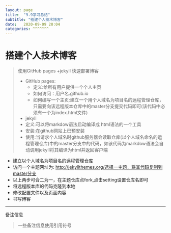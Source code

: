 ```yaml
---
layout: page
title:  "9.9学习总结"
subtitle: "搭建个人技术博客"
date:   2020-09-09 20:04 
categories: ^^^^^^^
---
```


# 搭建个人技术博客
> 使用GitHub pages +jekyll 快速部署博客
> - GitHub pages:
>      - 定义:给所有用户提供一个个人主页
>      - 如何访问：用户名.github.io
>      - 如何编写一个主页:建立一个用个人域名为项目名的远程管理仓库，只需要向该远程版本仓库中的master分支提交代码即可(该代码中必须有一个为index.html文件)
> -  jekyll
>  - 定义:可以将markdow语法启动编译成 html语法的一个工具  
>  - 安装:在github网站上已预安装
>  - 使用:当请求个人域名时github服务器会读取仓库(以个人域名命名的运程管理仓库)中的master分支中的代码，如该代码为markdow语法会自动调用jekyll将其编译为html并返回客户端
- 建立以个人域名为项目名的远程管理仓库
- 访问一个主题网址为: http://jekyllthemes.org/选择一主题，将其代码复制到master分支
- 以上两步可合二为一，在主题仓库点fork,点击setting设置仓库名即可
- 将远程版本库的代码克隆到本地
- 修改配置文件以及页面内容
- 书写博客
---  
   备注信息
> 一些备注信息使用引用符号
